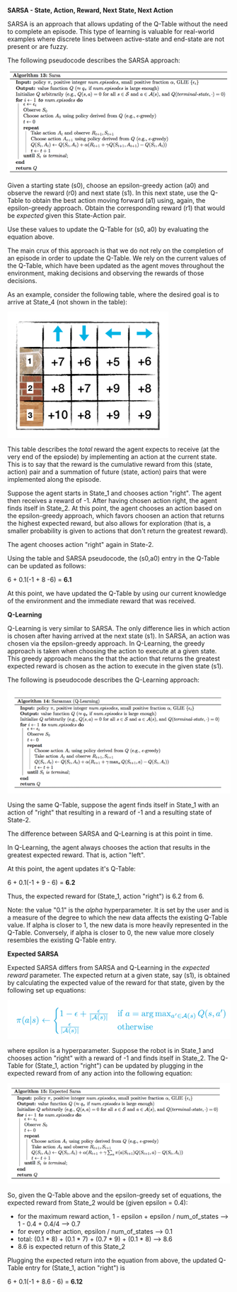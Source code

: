 __SARSA - State, Action, Reward, Next State, Next Action__


SARSA is an approach that allows updating of the Q-Table without the need to complete an episode. This type of learning is valuable for real-world examples where discrete lines between active-state and end-state are not present or are fuzzy.

The following pseudocode describes the SARSA approach:

![Alt text](images/sarsa_approach.PNG)

Given a starting state (s0), choose an epsilon-greedy action (a0) and observe the reward (r0) and next state (s1). In this next state, use the Q-Table to obtain the best action moving forward (a1) using, again, the epsilon-greedy approach. Obtain the corresponding reward (r1) that would be *expected* given this State-Action pair. 

Use these values to update the Q-Table for (s0, a0) by evaluating the equation above. 

The main crux of this approach is that we do not rely on the completion of an episode in order to update the Q-Table. We rely on the current values of the Q-Table, which have been updated as the agent moves throughout the environment, making decisions and observing the rewards of those decisions. 

As an example, consider the following table, where the desired goal is to arrive at State_4 (not shown in the table):

![Alt text](images/q_table.PNG)

This table describes the *total* reward the agent expects to receive (at the very end of the epsiode) by implementing an action at the current state. This is to say that the reward is the cumulative reward from this (state, action) pair and a summation of future (state, action) pairs that were implemented along the episode. 

Suppose the agent starts in State_1 and chooses action "right". The agent then receives a reward of -1. After having chosen action right, the agent finds itself in State_2. At this point, the agent chooses an action based on the epsilon-greedy approach, which favors choosen an action that returns the highest expected reward, but also allows for exploration (that is, a smaller probability is given to actions that don't return the greatest reward).

The agent chooses action "right" again in State-2. 

Using the table and SARSA pseudocode, the (s0,a0) entry in the Q-Table can be updated as follows:

6 + 0.1(-1 + 8 -6) = __6.1__

At this point, we have updated the Q-Table by using our current knowledge of the environment and the immediate reward that was received. 


__Q-Learning__


Q-Learning is very similar to SARSA. The only difference lies in which action is chosen after having arrived at the next state (s1). In SARSA, an action was chosen via the epsilon-greedy approach. In Q-Learning, the greedy approach is taken when choosing the action to execute at a given state. This greedy approach means the that the action that returns the greatest expected reward is chosen as the action to execute in the given state (s1). 

The following is pseudocode describes the Q-Learning approach:

![Alt text](images/q_learning.PNG)

Using the same Q-Table, suppose the agent finds itself in State_1 with an action of "right" that resulting in a reward of -1 and a resulting state of State-2.

The difference between SARSA and Q-Learning is at this point in time.

In Q-Learning, the agent always chooses the action that results in the greatest expected reward. That is, action "left".

At this point, the agent updates it's Q-Table:

6 + 0.1(-1 + 9 - 6) = __6.2__

Thus, the expected reward for (State_1, action "right") is 6.2 from 6. 

Note: the value "0.1" is the *alpha* hyperparameter. It is set by the user and is a measure of the degree to which the new data affects the existing Q-Table value. If alpha is closer to 1, the new data is more heavily represented in the Q-Table. Conversely, if alpha is closer to 0, the new value more closely resembles the existing Q-Table entry.


__Expected SARSA__


Expected SARSA differs from SARSA and Q-Learning in the *expected reward* parameter. The expected return at a given state, say (s1), is obtained by calculating the expected value of the reward for that state, given by the following set up equations:

![Alt text](images/epsilon_greedy_formula.PNG)

where epsilon is a hyperparameter. Suppose the robot is in State_1 and chooses action "right" with a reward of -1 and finds itself in State_2. The Q-Table for (State_1, action "right") can be updated by plugging in the expected reward from of any action into the following equation:


![Alt text](images/expected_sarsa.PNG)


So, given the Q-Table above and the epsilon-greedy set of equations, the expected reward from State_2 would be (given epsilon = 0.4):

   - for the maximum reward action, 1 - epsilon + epsilon / num_of_states --> 1 - 0.4 + 0.4/4 --> 0.7
   - for every other action, epsilon / num_of_states --> 0.1
   - total: (0.1 * 8) + (0.1 * 7) + (0.7 * 9) + (0.1 * 8) --> 8.6
   - 8.6 is expected return of this State_2
 
Plugging the expected return into the equation from above, the updated Q-Table entry for (State_1, action "right") is

6 + 0.1(-1 + 8.6 - 6) = __6.12__

